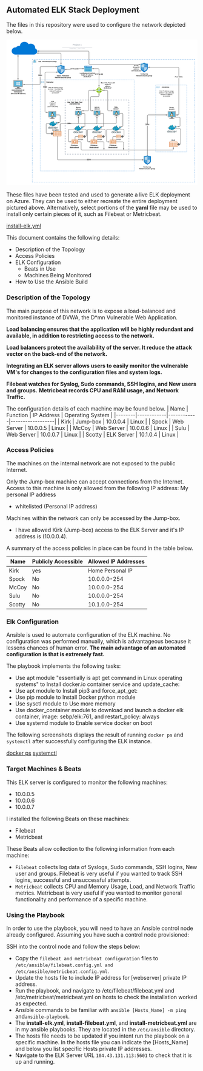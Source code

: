 
## Automated ELK Stack Deployment

The files in this repository were used to configure the network depicted below.

 ![Diagram](Diagram/Azure_Diagram_Vnet_Project_1.png)

These files have been tested and used to generate a live ELK deployment on Azure. They can be used to either recreate the entire deployment pictured above. Alternatively, select portions of the **yaml** file may be used to install only certain pieces of it, such as Filebeat or Metricbeat.

  [install-elk.yml](Ansible/install-elk.yml)

This document contains the following details:
- Description of the Topology
- Access Policies
- ELK Configuration
  - Beats in Use
  - Machines Being Monitored
- How to Use the Ansible Build


### Description of the Topology

The main purpose of this network is to expose a load-balanced and monitored instance of DVWA, the D*mn Vulnerable Web Application.

**Load balancing ensures that the application will be highly redundant and available, in addition to restricting access to the network.**

**Load balancers protect the availability of the server. It reduce the attack vector on the back-end of the network.**

**Integrating an ELK server allows users to easily monitor the vulnerable VM's for changes to the configuration files and system logs.**

**Filebeat watches for Syslog, Sudo commands, SSH logins, and New users and groups.**
**Metricbeat records CPU and RAM usage, and Network Traffic.**

The configuration details of each machine may be found below.
| Name   | Function   | IP Address | Operating System |
|--------|------------|------------|------------------|
| Kirk   | Jump-box   | 10.0.0.4   | Linux            |
| Spock  | Web Server | 10.0.0.5   | Linux            |
| McCoy  | Web Server | 10.0.0.6   | Linux            |
| Sulu   | Web Server | 10.0.0.7   | Linux            |
| Scotty | ELK Server | 10.1.0.4   | Linux            |

### Access Policies

The machines on the internal network are not exposed to the public Internet. 

Only the Jump-box machine can accept connections from the Internet. Access to this machine is only allowed from the following IP address: My personal IP address
-  whitelisted (Personal IP address)

Machines within the network can only be accessed by the Jump-box.

- I have allowed Kirk  (Jump-box) access to the ELK Server and it's IP address is (10.0.0.4).

A summary of the access policies in place can be found in the table below.

| Name   | Publicly Accessible | Allowed IP Addresses |
|--------|---------------------|----------------------|
| Kirk   | yes                 | Home Personal IP     |
| Spock  | No                  | 10.0.0.0-254         |
| McCoy  | No                  | 10.0.0.0-254         |
| Sulu   | No                  | 10.0.0.0-254         |
| Scotty | No                  | 10.1.0.0-254         |

### Elk Configuration

Ansible is used to automate configuration of the ELK machine. No configuration was performed manually, which is advantageous because it lessens chances of human error.
**The main advantage of an automated configuration is that is extremely fast.**

The playbook implements the following tasks:
- Use apt module "essentially is apt get command in Linux operating systems" to Install docker.io container service and update_cache:
- Use apt module to Install pip3 and force_apt_get:
- Use pip module to Install Docker python module
- Use sysctl module to Use more memory
- Use docker_container module to download and launch a docker elk container,  image: sebp/elk:761, and restart_policy: always
- Use systemd module to Enable service docker on boot

The following screenshots displays the result of running `docker ps` and `systemctl` after successfully configuring the ELK instance.

[docker ps](Images/docker_ps_output_Project_1.png)
[systemctl](Images/systemctl_status_Project_1.png)

### Target Machines & Beats

This ELK server is configured to monitor the following machines:
- 10.0.0.5
- 10.0.0.6
- 10.0.0.7

I installed the following Beats on these machines:
- Filebeat
- Metricbeat

These Beats allow collection to the following information from each machine:

- `Filebeat` collects log data of Syslogs, Sudo commands, SSH logins, New user and groups. Filebeat is very useful if you wanted to track SSH logins, successful and unsuccessful attempts.
- `Metricbeat` collects CPU and Memory Usage, Load, and Network Traffic metrics. Metricbeat is very useful if you wanted to monitor general functionality and performance of a specific machine. 

### Using the Playbook

In order to use the playbook, you will need to have an Ansible control node already configured. Assuming you have such a control node provisioned: 

SSH into the control node and follow the steps below:
- Copy the `filebeat and metricbeat configuration` files to  `/etc/ansible/filebeat.config.yml and /etc/ansible/metricbeat.config.yml`.
- Update the hosts file to include IP address for [webserver] private IP address. 
- Run the playbook, and navigate to /etc/filebeat/filebeat.yml and /etc/metricbeat/metricbeat.yml on hosts to check the installation worked as expected.
- Ansible commands to be familiar with `ansible [Hosts_Name] -m ping` and`ansible-playbook`.
- The **install-elk.yml**, **install-filebeat.yml**, and **install-metricbeat.yml** are in my ansible playbooks. They are located in the `/etc/ansible` directory.
- The hosts file needs to be updated if you intent run the playbook on a specific machine. In the hosts file you can indicate the [Hosts_Name] and below you list specific Hosts private IP addresses.
- Navigate to the ELK Server URL `104.43.131.113:5601` to check that it is up and running.

